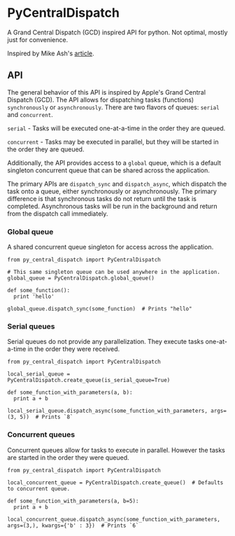 # PyCentralDispatch
A Grand Central Dispatch (GCD) inspired API for python. Not optimal, mostly just for convenience.

Inspired by Mike Ash's [article](https://www.mikeash.com/pyblog/friday-qa-2015-09-04-lets-build-dispatch_queue.html).

## API

The general behavior of this API is inspired by Apple's Grand Central Dispatch (GCD). The API allows for dispatching
tasks (functions) `synchronously` or `asynchronously`. There are two flavors of queues: `serial` and `concurrent`.

`serial` - Tasks will be executed one-at-a-time in the order they are queued.

`concurrent` - Tasks may be executed in parallel, but they will be started in the order they are queued. 

Additionally, the API provides access to a `global` queue, which is a default singleton concurrent queue that
can be shared across the application.

The primary APIs are `dispatch_sync` and `dispatch_async`, which dispatch the task onto a queue, either
synchronously or asynchronously. The primary difference is that synchronous tasks do not return until the
task is completed. Asynchronous tasks will be run in the background and return from the dispatch call
immediately.

### Global queue

A shared concurrent queue singleton for access across the application.

```
from py_central_dispatch import PyCentralDispatch

# This same singleton queue can be used anywhere in the application.
global_queue = PyCentralDispatch.global_queue()

def some_function():
  print 'hello'

global_queue.dispatch_sync(some_function)  # Prints "hello"
```

### Serial queues

Serial queues do not provide any parallelization. They execute tasks one-at-a-time in the order they were received.

```
from py_central_dispatch import PyCentralDispatch

local_serial_queue = PyCentralDispatch.create_queue(is_serial_queue=True)

def some_function_with_parameters(a, b):
  print a + b
  
local_serial_queue.dispatch_async(some_function_with_parameters, args=(3, 5))  # Prints `8`
```

### Concurrent queues

Concurrent queues allow for tasks to execute in parallel. However the tasks are started in the order they were queued.

```
from py_central_dispatch import PyCentralDispatch

local_concurrent_queue = PyCentralDispatch.create_queue()  # Defaults to concurrent queue.

def some_function_with_parameters(a, b=5):
  print a + b

local_concurrent_queue.dispatch_async(some_function_with_parameters, args=(3,), kwargs={'b' : 3})  # Prints `6`
```
